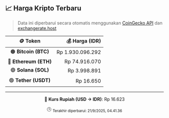 

<!-- HARGA_KRIPTO -->
## 📈 Harga Kripto Terbaru

> Data ini diperbarui secara otomatis menggunakan [CoinGecko API](https://www.coingecko.com/) dan [exchangerate.host](https://exchangerate.host/)

<div align="center">

| 🪙 Token | 💰 Harga (IDR) |
|:------:|---------------:|
| 🟠 **Bitcoin (BTC)**   | Rp 1.930.096.292 |
| 🔵 **Ethereum (ETH)**  | Rp 74.916.070 |
| 🟣 **Solana (SOL)**    | Rp 3.998.891 |
| 🟢 **Tether (USDT)**   | Rp 16.650 |

---

💱 **Kurs Rupiah (USD → IDR)**: Rp 16.623

🕒 <sub>Terakhir diperbarui: 21/9/2025, 04.41.36</sub>

</div>
<!-- /HARGA_KRIPTO -->